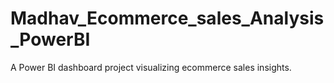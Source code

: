 # Madhav_Ecommerce_sales_Analysis_PowerBI
A Power BI dashboard project visualizing ecommerce sales insights.

